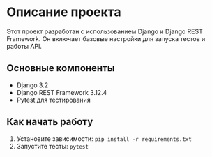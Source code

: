 # Описание проекта

Этот проект разработан с использованием Django и Django REST Framework.
Он включает базовые настройки для запуска тестов и работы API.

## Основные компоненты
- Django 3.2
- Django REST Framework 3.12.4
- Pytest для тестирования

## Как начать работу
1. Установите зависимости: `pip install -r requirements.txt`
2. Запустите тесты: `pytest`
